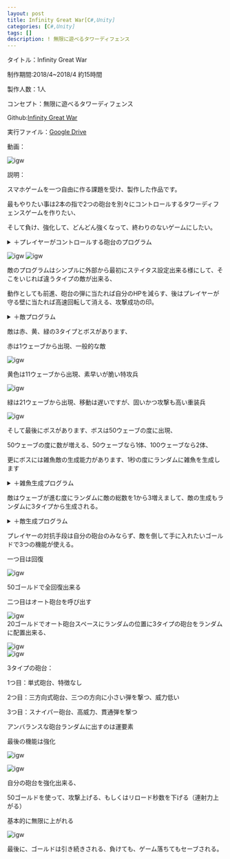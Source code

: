 ```yaml
---
layout: post
title: Infinity Great War[C#,Unity]
categories: [C#,Unity]
tags: []
description: ! 無限に遊べるタワーディフェンス
---
```

タイトル：Infinity Great War

制作期間:2018/4~2018/4 約15時間

製作人数：1人

コンセプト：無限に遊べるタワーディフェンス

Github:[Infinity Great War](https://github.com/savioleung/Infinity-Great-War)

実行ファイル：[Google Drive](https://drive.google.com/drive/folders/1YQaToWMoDbAp19fPxIpICGfbwlgLmpMS?usp=sharing)

動画：

![igw](https://raw.githubusercontent.com/savioleung/savioleung.github.io/master/images/igw/igw_1.png)

説明：

スマホゲームを一つ自由に作る課題を受け、製作した作品です。

最もやりたい事は2本の指で2つの砲台を別々にコントロールするタワーディフェンスゲームを作りたい、

そして負け、強化して、どんどん強くなって、終わりのないゲームにしたい。

<details>
    <summary>＋プレイヤーがコントロールする砲台のプログラム</summary>
    {% highlight csharp %}
void gunControl()
{
    cdd += 1 * Time.deltaTime;
    if (cdd >= cd)
    {
        cdd = 0;
        GameObject clone = Instantiate(bullet, new Vector3(bp.transform.position.x, bp.transform.position.y, bp.transform.position.z - 10), transform.rotation) as GameObject;

        //clone.transform.parent = this.transform;
        Destroy(clone, 3);
        GameObject clone2 = Instantiate(bullet, new Vector3(bp2.transform.position.x, bp2.transform.position.y, bp2.transform.position.z - 10), transform.rotation) as GameObject;
        Destroy(clone2, 3);
    }
#if UNITY_EDITOR
    Vector3 norTar = (Camera.main.ScreenToWorldPoint(Input.mousePosition) - transform.position).normalized;
    float angle = Mathf.Atan2(norTar.y, norTar.x) * Mathf.Rad2Deg;

    Quaternion rotation = new Quaternion();
    rotation.eulerAngles = new Vector3(0, 0, angle - 90);
    transform.rotation = rotation;
#else　//スマホの場合
		Touch myTouch = Input.GetTouch(0);
		Touch[] myTouches = Input.touches;
		for (int i = 0; i < Input.touchCount; i++) {
			if (Input.touchCount <= 1|| this.tag=="gun") {
				if (Input.touches [0].phase == TouchPhase.Began || Input.touches [0].phase == TouchPhase.Moved) {
					Vector2 norTar = (Camera.main.ScreenToWorldPoint (Input.touches [0].position) - transform.position).normalized;
					float angle = Mathf.Atan2 (norTar.y, norTar.x) * Mathf.Rad2Deg;

					Quaternion rotation = new Quaternion ();
					rotation.eulerAngles = new Vector3 (0, 0, angle - 90);
					transform.rotation = rotation;
				}
			}
			if (this.tag == "gun2") {
				if (Input.touches [1].phase == TouchPhase.Began || Input.touches [1].phase == TouchPhase.Moved) {
					Vector2 norTar = (Camera.main.ScreenToWorldPoint (Input.touches [1].position) - transform.position).normalized;
					float angle = Mathf.Atan2 (norTar.y, norTar.x) * Mathf.Rad2Deg;

					Quaternion rotation = new Quaternion ();
					rotation.eulerAngles = new Vector3 (0, 0, angle - 90);
					transform.rotation = rotation;
				}
			}
			}
#endif
}
{% endhighlight %}
</details>

![igw](https://raw.githubusercontent.com/savioleung/savioleung.github.io/master/images/igw/igw_2.png)
![igw](https://raw.githubusercontent.com/savioleung/savioleung.github.io/master/images/igw/igw_3.png)

敵のプログラムはシンプルに外部から最初にステイタス設定出来る様にして、そこをいじれば違うタイプの敵が出来る、

動作としても前進、砲台の弾に当たれば自分のHPを減らす、後はプレイヤーが守る壁に当たれば高速回転して消える、攻撃成功の印。

<details>
    <summary>＋敵プログラム</summary>
{% highlight csharp %}
Rigidbody2D body;
	public float speed=1,hp=100f,atk=5;

	public int getGold = 1;
	bool hit=false;
	// Use this for initialization
	void Start () {
		body = GetComponent<Rigidbody2D> ();


	}
	void Update(){
		body.velocity = transform.right * -speed;
		if (hp <= 0) {
			
			Destroy (this.gameObject);
		}
		if (hit) {
			body.velocity = Vector3.zero;
			transform.Rotate(Vector3.back *(3600* Time.deltaTime), Space.World);
		}

	}

	void OnTriggerEnter2D(Collider2D other){
		if (other.gameObject.tag == "bullet") {
			hp -= other.GetComponent<bullet> ().atk;
			Destroy (other.gameObject);
		} else if (other.gameObject.tag == "bullet_s") {
			
			hp -= other.GetComponent<bullet> ().atk;

		}else if(other.gameObject.tag!="enemy") {
			hit = true;
		}
{% endhighlight %}

</details>

敵は赤、黄、緑の3タイプとボスがあります、

赤は1ウェーブから出現、一般的な敵

![igw](https://raw.githubusercontent.com/savioleung/savioleung.github.io/master/images/igw/igw_9.png)

黄色は11ウェーブから出現、素早いが脆い特攻兵

![igw](https://raw.githubusercontent.com/savioleung/savioleung.github.io/master/images/igw/igw_11.png)

緑は21ウェーブから出現、移動は遅いですが、固いかつ攻撃も高い重装兵

![igw](https://raw.githubusercontent.com/savioleung/savioleung.github.io/master/images/igw/igw_12.png)

そして最後にボスがあります、ボスは50ウェーブの度に出現、

50ウェーブの度に数が増える、50ウェーブなら1体、100ウェーブなら2体、

更にボスには雑魚敵の生成能力があります、1秒の度にランダムに雑魚を生成します

<details>
    <summary>＋雑魚生成プログラム</summary>
    {% highlight csharp %}
void zakoSpawn()
{
	cdd += 1 * Time.deltaTime;
	if (cdd >= cd)
	{
		cdd = 0;
		int b = Random.Range(1, 4);
		if (b == 1)
		{
			Instantiate(en1, e1.transform.position, Quaternion.identity);
		}
		if (b == 2)
		{
			Instantiate(en2, e2.transform.position, Quaternion.identity);
		}
		if (b == 3)
		{
			Instantiate(en3, e3.transform.position, Quaternion.identity);
		}
	}
}
{% endhighlight %}
</details>

敵はウェーブが進む度にランダムに敵の総数を1から3増えまして、敵の生成もランダムに3タイプから生成される。

<details>
    <summary>＋敵生成プログラム</summary>
    {% highlight csharp %}
void enemySpawn()
{
	if (game)
	{
		GameObject[] enemys = GameObject.FindGameObjectsWithTag("enemy");
		if (enemys.Length <= 0)
		{
			w++;

			enemyNo += Random.Range(1, 3);
			x += Random.Range(2, 4);
			if ((w % 50) == 0)
			{
				for (int i = 0; i < bs; i++)
				{
					Instantiate(boss, new Vector3(Random.Range(16, 16 + (9 * bs)), 0, -100), Quaternion.identity);

				}
				bs++;

			}
			else
			{
				for (int i = 0; i < enemyNo; i++)
				{
					if (w <= 10)
					{
						Instantiate(enemy1, new Vector3(Random.Range(14.0f, x), Random.Range(-6.0f, 6.0f), -100), Quaternion.identity);


					}
					else if (w <= 20)
					{
						int b = Random.Range(1, 3);
						if (b == 1)
						{
							Instantiate(enemy1, new Vector3(Random.Range(14.0f, x), Random.Range(-6.0f, 6.0f), -100), Quaternion.identity);
						}
						if (b == 2)
						{
							Instantiate(enemy2, new Vector3(Random.Range(14.0f, x), Random.Range(-6.0f, 6.0f), -100), Quaternion.identity);
						}

					}
					else
					{
						int b = Random.Range(1, 4);
						if (b == 1)
						{
							Instantiate(enemy1, new Vector3(Random.Range(14.0f, x), Random.Range(-6.0f, 6.0f), -100), Quaternion.identity);
						}
						if (b == 2)
						{
							Instantiate(enemy2, new Vector3(Random.Range(14.0f, x), Random.Range(-6.0f, 6.0f), -100), Quaternion.identity);
						}
						if (b == 3)
						{
							Instantiate(enemy3, new Vector3(Random.Range(14.0f, x), Random.Range(-6.0f, 6.0f), -100), Quaternion.identity);
						}
					}
				}
			}
		}


		enetxt.text = "Enemy:" + enemys.Length.ToString();
		for (int i = 0; i < enemys.Length; i++)
		{
			if (enemys[i].GetComponent<enemy>().hp <= 0)
			{
				g += enemys[i].GetComponent<enemy>().getGold;

			}
		}
	}
}
{% endhighlight %}
</details>

プレイヤーの対抗手段は自分の砲台のみならず、敵を倒して手に入れたいゴールドで3つの機能が使える。

一つ目は回復

![igw](https://raw.githubusercontent.com/savioleung/savioleung.github.io/master/images/igw/igw_6.png)<br>

50ゴールドで全回復出来る


二つ目はオート砲台を呼び出す


![igw](https://raw.githubusercontent.com/savioleung/savioleung.github.io/master/images/igw/igw_8.png)<br>
20ゴールドでオート砲台スペースにランダムの位置に3タイプの砲台をランダムに配置出来る、

![igw](https://raw.githubusercontent.com/savioleung/savioleung.github.io/master/images/igw/igw_5.png)<br>
![igw](https://raw.githubusercontent.com/savioleung/savioleung.github.io/master/images/igw/igw_13.png)

3タイプの砲台：

1つ目：単式砲台、特徴なし

2つ目：三方向式砲台、三つの方向に小さい弾を撃つ、威力低い

3つ目：スナイパー砲台、高威力、貫通弾を撃つ

アンバランスな砲台ランダムに出すのは運要素

最後の機能は強化

![igw](https://raw.githubusercontent.com/savioleung/savioleung.github.io/master/images/igw/igw_7.png)<br>

![igw](https://raw.githubusercontent.com/savioleung/savioleung.github.io/master/images/igw/igw_10.png)

自分の砲台を強化出来る、

50ゴールドを使って、攻撃上げる、もしくはリロード秒数を下げる（連射力上がる）

基本的に無限に上がれる


![igw](https://raw.githubusercontent.com/savioleung/savioleung.github.io/master/images/igw/igw_14.png)

最後に、ゴールドは引き続きされる、負けても、ゲーム落ちてもセーブされる。

